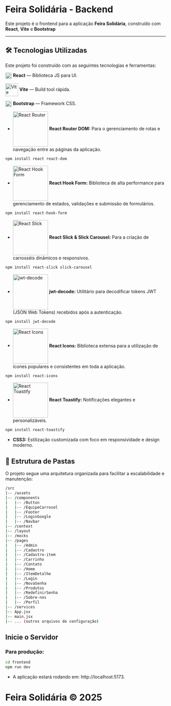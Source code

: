 # Feira Solidária - Backend

Este projeto é o frontend para a aplicação **Feira Solidária**, construído com **React**, **Vite** e **Bootstrap**

---

## 🛠️ Tecnologias Utilizadas

Este projeto foi construído com as seguintes tecnologias e ferramentas:

<img src="https://cdn.jsdelivr.net/gh/devicons/devicon/icons/react/react-original.svg" alt="React" width="20" style="vertical-align:middle"/> **React** — Biblioteca JS para UI.

<img src="https://img.shields.io/badge/Vite-646CFF?style=flat-square&logo=vite&logoColor=white" alt="Vite" width="40" style="vertical-align:middle"/> **Vite** — Build tool rápida.

<img src="https://cdn.jsdelivr.net/gh/devicons/devicon/icons/bootstrap/bootstrap-plain.svg" alt="Bootstrap" width="20" style="vertical-align:middle"/> **Bootstrap** — Framework CSS.

- <img src="https://img.shields.io/badge/React_Router-CA4245?style=flat&logo=react-router&logoColor=white" alt="React Router" width="110" style="vertical-align:middle"/> **React Router DOM:** Para o gerenciamento de rotas e navegação entre as páginas da aplicação.

```bash
npm install react react-dom
```

- <img src="https://img.shields.io/badge/React_Hook_Form-FF6C37?style=flat&logo=react&logoColor=white" alt="React Hook Form" width="110" style="vertical-align:middle"/> **React Hook Form:** Biblioteca de alta performance para gerenciamento de estados, validações e submissão de formulários.

```bash
npm install react-hook-form
```

- <img src="https://img.shields.io/badge/React_Slick-1E3A8A?style=flat&logo=react&logoColor=white" alt="React Slick" width="110" style="vertical-align:middle"/> **React Slick & Slick Carousel:** Para a criação de carrosséis dinâmicos e responsivos.

```bash
npm install react-slick slick-carousel
```

- <img src="https://img.shields.io/badge/jwt--decode-4B5563?style=flat" alt="jwt-decode" width="110" style="vertical-align:middle"/> **jwt-decode:** Utilitário para decodificar tokens JWT (JSON Web Tokens) recebidos após a autenticação.

```bash
npm install jwt-decode
```

- <img src="https://img.shields.io/badge/React_Icons-09B5FF?style=flat&logo=react&logoColor=white" alt="React Icons" width="110" style="vertical-align:middle"/> **React Icons:** Biblioteca extensa para a utilização de ícones populares e consistentes em toda a aplicação.

```bash
npm install react-icons
```

- <img src="https://img.shields.io/badge/React_Toastify-FF6B6B?style=flat" alt="React Toastify" width="110" style="vertical-align:middle"/> **React Toastify:** Notificações elegantes e personalizáveis.

```bash
npm install react-toastify
```

 - **CSS3:** Estilização customizada com foco em responsividade e design moderno.


## 📂 Estrutura de Pastas

O projeto segue uma arquitetura organizada para facilitar a escalabilidade e manutenção:

```bash
/src
|-- /assets
|-- /components
|   |-- /Button
|   |-- /EquipeCarrosel
|   |-- /Footer
|   |-- /LoginGoogle
|   |-- /Navbar
|-- /context
|-- /layout
|-- /mocks
|-- /pages
|   |-- /Admin
|   |-- /Cadastro
|   |-- /Cadastro-item
|   |-- /Carrinho
|   |-- /Contato
|   |-- /Home
|   |-- /ItemDetalhe
|   |-- /Login
|   |-- /NovaSenha
|   |-- /Produtos
|   |-- /RedefinirSenha
|   |-- /Sobre-nos
|   |-- /Perfil
|-- /services 
|-- App.jsx
|-- main.jsx
|-- ... (outros arquivos de configuração)

```

##  Inicie o Servidor
### Para produção:
```bash
cd frontend
npm run dev
```
- A aplicação estará rodando em: http://localhost:5173.


# Feira Solidária © 2025